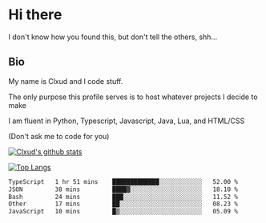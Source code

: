 

# Hi there
I don't know how you found this, but don't tell the others, shh...

## Bio
My name is Clxud and I code stuff.

The only purpose this profile serves is to host whatever projects I decide to make

I am fluent in Python, Typescript, Javascript, Java, Lua, and HTML/CSS



(Don't ask me to code for you)

[![Clxud's github stats](https://github-readme-stats.vercel.app/api?username=cloudwithax&count_private=true&theme=dark&show_icons=true)](https://github.com/anuraghazra/github-readme-stats) 

[![Top Langs](https://github-readme-stats.vercel.app/api/top-langs/?username=cloudwithax&theme=dark)](https://github.com/anuraghazra/github-readme-stats)

<!--START_SECTION:waka-->

```txt
TypeScript   1 hr 51 mins    █████████████░░░░░░░░░░░░   52.00 %
JSON         38 mins         ████▓░░░░░░░░░░░░░░░░░░░░   18.10 %
Bash         24 mins         ███░░░░░░░░░░░░░░░░░░░░░░   11.52 %
Other        17 mins         ██░░░░░░░░░░░░░░░░░░░░░░░   08.23 %
JavaScript   10 mins         █▒░░░░░░░░░░░░░░░░░░░░░░░   05.09 %
```

<!--END_SECTION:waka-->







